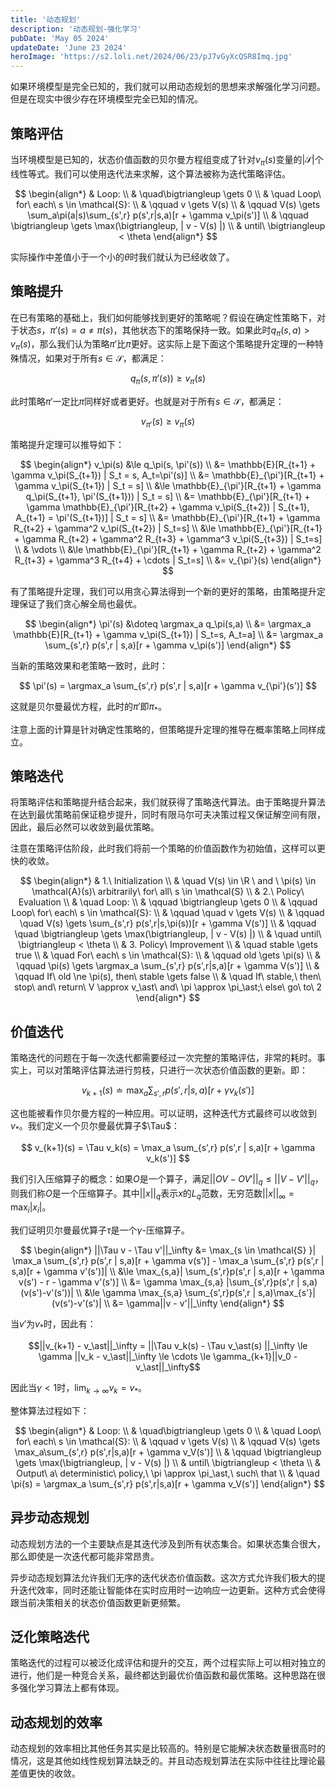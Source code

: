 ```yaml
---
title: '动态规划'
description: '动态规划-强化学习'
pubDate: 'May 05 2024'
updateDate: 'June 23 2024'
heroImage: 'https://s2.loli.net/2024/06/23/pJ7vGyXcQSR8Imq.jpg'
---
```


如果环境模型是完全已知的，我们就可以用动态规划的思想来求解强化学习问题。但是在现实中很少存在环境模型完全已知的情况。

## 策略评估

当环境模型是已知的，状态价值函数的贝尔曼方程组变成了针对$v_\pi(s)$变量的$|\mathcal{S}|$个线性等式。我们可以使用迭代法来求解，这个算法被称为迭代策略评估。

$$
\begin{align*}
& Loop: \\
& \quad\bigtriangleup \gets 0 \\
& \quad Loop\ for\ each\ s \in \mathcal{S}: \\
& \qquad v \gets V(s) \\
& \qquad V(s) \gets \sum_a\pi(a|s)\sum_{s',r} p(s',r|s,a)[r + \gamma v_\pi(s')] \\
& \qquad \bigtriangleup \gets \max(\bigtriangleup, | v - V(s) |) \\
& until\ \bigtriangleup < \theta
\end{align*}
$$

实际操作中差值小于一个小的$\theta$时我们就认为已经收敛了。

## 策略提升

在已有策略的基础上，我们如何能够找到更好的策略呢？假设在确定性策略下，对于状态$s$，$\pi'(s) = a \neq \pi(s)$，其他状态下的策略保持一致。如果此时$q_\pi(s,a) > v_\pi(s)$，那么我们认为策略$\pi'$比$\pi$更好。这实际上是下面这个策略提升定理的一种特殊情况，如果对于所有$s \in \mathcal{S}$，都满足：

$$q_\pi(s,\pi'(s)) \ge v_\pi(s)$$

此时策略$\pi'$一定比$\pi$同样好或者更好。也就是对于所有$s \in \mathcal{S}$，都满足：

$$v_{\pi'}(s) \ge v_\pi(s)$$

策略提升定理可以推导如下：

$$
\begin{align*}
v_\pi(s) &\le q_\pi(s, \pi'(s)) \\
&= \mathbb{E}[R_{t+1} + \gamma v_\pi(S_{t+1}) | S_t = s, A_t=\pi'(s)] \\
&= \mathbb{E}_{\pi'}[R_{t+1} + \gamma v_\pi(S_{t+1}) | S_t = s] \\
&\le \mathbb{E}_{\pi'}[R_{t+1} + \gamma q_\pi(S_{t+1}, \pi'(S_{t+1})) | S_t = s] \\
&= \mathbb{E}_{\pi'}[R_{t+1} + \gamma \mathbb{E}_{\pi'}[R_{t+2} + \gamma v_\pi(S_{t+2}) | S_{t+1}, A_{t+1} = \pi'(S_{t+1})] | S_t = s] \\
&= \mathbb{E}_{\pi'}[R_{t+1} + \gamma R_{t+2} + \gamma^2 v_\pi(S_{t+2}) | S_t=s] \\
&\le \mathbb{E}_{\pi'}[R_{t+1} + \gamma R_{t+2} + \gamma^2 R_{t+3} + \gamma^3 v_\pi(S_{t+3}) | S_t=s] \\
& \vdots \\
&\le \mathbb{E}_{\pi'}[R_{t+1} + \gamma R_{t+2} + \gamma^2 R_{t+3} + \gamma^3 R_{t+4} + \cdots | S_t=s] \\
&= v_{\pi'}(s)
\end{align*}
$$

有了策略提升定理，我们可以用贪心算法得到一个新的更好的策略，由策略提升定理保证了我们贪心解全局也最优。

$$
\begin{align*}
\pi'(s) &\doteq \argmax_a q_\pi(s,a) \\
&= \argmax_a \mathbb{E}[R_{t+1} + \gamma v_\pi(S_{t+1}) | S_t=s, A_t=a] \\
&= \argmax_a \sum_{s',r} p(s',r | s,a)[r + \gamma v_\pi(s')]
\end{align*}
$$

当新的策略效果和老策略一致时，此时：

$$ \pi'(s) = \argmax_a \sum_{s',r} p(s',r | s,a)[r + \gamma v_{\pi'}(s')] $$

这就是贝尔曼最优方程，此时的$\pi'$即$\pi_\ast$。

注意上面的计算是针对确定性策略的，但策略提升定理的推导在概率策略上同样成立。

## 策略迭代

将策略评估和策略提升结合起来，我们就获得了策略迭代算法。由于策略提升算法在达到最优策略前保证稳步提升，同时有限马尔可夫决策过程又保证解空间有限，因此，最后必然可以收敛到最优策略。

注意在策略评估阶段，此时我们将前一个策略的价值函数作为初始值，这样可以更快的收敛。

$$
\begin{align*}
& 1.\ Initialization \\
& \quad V(s) \in \R \ and \ \pi(s) \in \mathcal{A}(s)\ arbitrarily\ for\ all\ s \in \mathcal{S} \\
& 2.\ Policy\ Evaluation \\
& \quad Loop: \\
& \qquad  \bigtriangleup \gets 0 \\
& \qquad Loop\ for\ each\ s \in \mathcal{S}: \\
& \qquad \quad v \gets V(s) \\
& \qquad \quad V(s) \gets \sum_{s',r} p(s',r|s,\pi(s))[r + \gamma V(s')] \\
& \qquad \quad \bigtriangleup \gets \max(\bigtriangleup, | v - V(s) |) \\
& \quad until\ \bigtriangleup < \theta \\
& 3. Policy\ Improvement \\
& \quad stable \gets true \\
& \quad For\ each\ s \in \mathcal{S}: \\
& \qquad old \gets \pi(s) \\
& \qquad \pi(s) \gets \argmax_a \sum_{s',r} p(s',r|s,a)[r + \gamma V(s')] \\
& \qquad If\ old \ne \pi(s), then\ stable \gets false \\
& \quad If\ stable,\ then\ stop\ and\ return\ V \approx v_\ast\ and\ \pi \approx \pi_\ast;\ else\ go\ to\ 2
\end{align*}
$$

## 价值迭代

策略迭代的问题在于每一次迭代都需要经过一次完整的策略评估，非常的耗时。事实上，可以对策略评估算法进行剪枝，只进行一次状态价值函数的更新。即：

$$ v_{k+1}(s) \doteq \max_a \sum_{s',r} p(s',r | s,a)[r + \gamma v_k(s')] $$

这也能被看作贝尔曼方程的一种应用。可以证明，这种迭代方式最终可以收敛到$v_\ast$。我们定义一个贝尔曼最优算子$\Tau$：

$$ v_{k+1}(s) = \Tau v_k(s) =  \max_a \sum_{s',r} p(s',r | s,a)[r + \gamma v_k(s')] $$

我们引入压缩算子的概念：如果$O$是一个算子，满足$||OV - OV'||_q \le || V - V' ||_q$，则我们称$O$是一个压缩算子。其中$||x||_q$表示$x$的$L_q$范数，无穷范数$||x||_\infty = \max_i|x_i|$。

我们证明贝尔曼最优算子$\tau$是一个$\gamma$-压缩算子。

$$
\begin{align*}
||\Tau v - \Tau v'||_\infty &= \max_{s \in \mathcal{S} }| \max_a \sum_{s',r} p(s',r | s,a)[r + \gamma v(s')] - \max_a \sum_{s',r} p(s',r | s,a)[r + \gamma v'(s')]| \\
&\le \max_{s,a}| \sum_{s',r}p(s',r | s,a)[r + \gamma v(s') - r - \gamma v'(s')] \\
&= \gamma \max_{s,a} |\sum_{s',r}p(s',r | s,a)(v(s')-v'(s'))| \\
&\le \gamma \max_{s,a} \sum_{s',r}p(s',r | s,a)\max_{s'}|(v(s')-v'(s')| \\
&= \gamma||v - v'||_\infty
\end{align*}
$$

当$v'$为$v_\ast$时，因此有：

$$||v_{k+1} - v_\ast||_\infty = ||\Tau v_k(s) - \Tau v_\ast(s) ||_\infty \le \gamma ||v_k - v_\ast||_\infty \le \cdots \le \gamma_{k+1}||v_0 - v_\ast||_\infty$$

因此当$\gamma < 1$时，$\lim_{k\rightarrow \infty}v_k = v_\ast$。

整体算法过程如下：

$$
\begin{align*}
& Loop: \\
& \quad\bigtriangleup \gets 0 \\
& \quad Loop\ for\ each\ s \in \mathcal{S}: \\
& \qquad v \gets V(s) \\
& \qquad V(s) \gets \max_a\sum_{s',r} p(s',r|s,a)[r + \gamma v_V(s')] \\
& \qquad \bigtriangleup \gets \max(\bigtriangleup, | v - V(s) |) \\
& until\ \bigtriangleup < \theta \\
& Output\ a\ deterministic\ policy,\ \pi \approx \pi_\ast,\ such\ that \\
& \quad \pi(s) = \argmax_a \sum_{s',r} p(s',r|s,a)[r + \gamma v_V(s')] 
\end{align*}
$$

## 异步动态规划

动态规划方法的一个主要缺点是其迭代涉及到所有状态集合。如果状态集合很大，那么即使是一次迭代都可能非常昂贵。

异步动态规划算法允许我们无序的迭代状态价值函数。这次方式允许我们极大的提升迭代效率，同时还能让智能体在实时应用时一边响应一边更新。这种方式会使得跟当前决策相关的状态价值函数更新更频繁。

## 泛化策略迭代

策略迭代的过程可以被泛化成评估和提升的交互，两个过程实际上可以相对独立的进行，他们是一种竞合关系，最终都达到最优价值函数和最优策略。这种思路在很多强化学习算法上都有体现。

## 动态规划的效率

动态规划的效率相比其他任务其实是比较高的。特别是它能解决状态数量很高时的情况，这是其他如线性规划算法缺乏的。并且动态规划算法在实际中往往比理论最差值更快的收敛。
